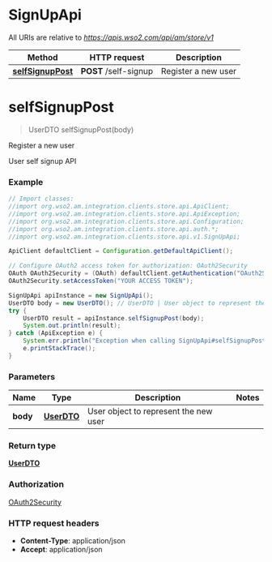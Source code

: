 # SignUpApi

All URIs are relative to *https://apis.wso2.com/api/am/store/v1*

Method | HTTP request | Description
------------- | ------------- | -------------
[**selfSignupPost**](SignUpApi.md#selfSignupPost) | **POST** /self-signup | Register a new user


<a name="selfSignupPost"></a>
# **selfSignupPost**
> UserDTO selfSignupPost(body)

Register a new user

User self signup API 

### Example
```java
// Import classes:
//import org.wso2.am.integration.clients.store.api.ApiClient;
//import org.wso2.am.integration.clients.store.api.ApiException;
//import org.wso2.am.integration.clients.store.api.Configuration;
//import org.wso2.am.integration.clients.store.api.auth.*;
//import org.wso2.am.integration.clients.store.api.v1.SignUpApi;

ApiClient defaultClient = Configuration.getDefaultApiClient();

// Configure OAuth2 access token for authorization: OAuth2Security
OAuth OAuth2Security = (OAuth) defaultClient.getAuthentication("OAuth2Security");
OAuth2Security.setAccessToken("YOUR ACCESS TOKEN");

SignUpApi apiInstance = new SignUpApi();
UserDTO body = new UserDTO(); // UserDTO | User object to represent the new user 
try {
    UserDTO result = apiInstance.selfSignupPost(body);
    System.out.println(result);
} catch (ApiException e) {
    System.err.println("Exception when calling SignUpApi#selfSignupPost");
    e.printStackTrace();
}
```

### Parameters

Name | Type | Description  | Notes
------------- | ------------- | ------------- | -------------
 **body** | [**UserDTO**](UserDTO.md)| User object to represent the new user  |

### Return type

[**UserDTO**](UserDTO.md)

### Authorization

[OAuth2Security](../README.md#OAuth2Security)

### HTTP request headers

 - **Content-Type**: application/json
 - **Accept**: application/json

